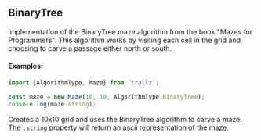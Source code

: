 <a name="module_BinaryTree"></a>

## BinaryTree
Implementation of the BinaryTree maze algorithm from the book
"Mazes for Programmers".  This algorithm works by visiting each cell
in the grid and choosing to carve a passage either north or south.

#### Examples:

```javascript
import {AlgorithmType, Maze} from 'trailz';

const maze = new Maze(10, 10, AlgorithmType.BinaryTree);
console.log(maze.string);
```

Creates a 10x10 grid and uses the BinaryTree algorithm to carve a
maze.  The `.string` property will return an ascii representation
of the maze.

